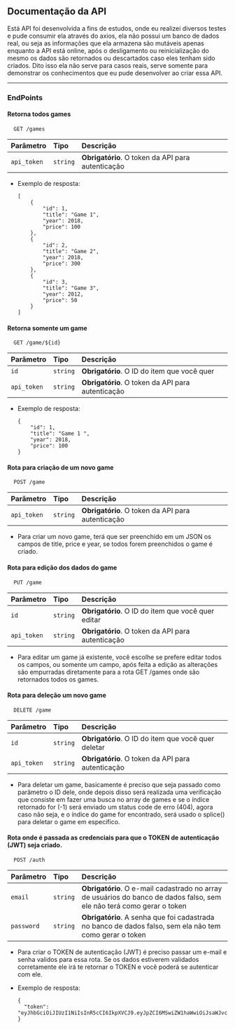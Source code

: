 
## Documentação da API

Está API foi desenvolvida a fins de estudos, onde eu realizei diversos testes e pude consumir ela através do axios, ela não possui um banco de dados real, ou seja as informações que ela armazena são mutáveis apenas enquanto a API está online, após o desligamento ou reinicialização do mesmo os dados são retornados ou descartados caso eles tenham sido criados. Dito isso ela não serve para casos reais, serve somente para demonstrar os conhecimentos que eu pude desenvolver ao criar essa API.

---

### EndPoints
#### Retorna todos games

```http
  GET /games
```

| Parâmetro   | Tipo       | Descrição                           |
| :---------- | :--------- | :---------------------------------- |
| `api_token` | `string` | **Obrigatório**.  O token da API para autenticação |

- Exemplo de resposta: 

      [
          {
              "id": 1,
              "title": "Game 1",
              "year": 2018,
              "price": 100
          },
          {
              "id": 2,
              "title": "Game 2",
              "year": 2018,
              "price": 300
          },
          {
              "id": 3,
              "title": "Game 3",
              "year": 2012,
              "price": 50
          }
      ]


#### Retorna somente um game

```http
  GET /game/${id}
```

| Parâmetro   | Tipo       | Descrição                                   |
| :---------- | :--------- | :------------------------------------------ |
| `id`      | `string` | **Obrigatório**. O ID do item que você quer |
| `api_token` | `string` | **Obrigatório**.  O token da API para autenticação |

- Exemplo de resposta:


      {
          "id": 1,
          "title": "Game 1 ",
          "year": 2018,
          "price": 100
      }


#### Rota para criação de um novo game

```http
  POST /game
```

| Parâmetro   | Tipo       | Descrição                           |
| :---------- | :--------- | :---------------------------------- |
| `api_token` | `string` | **Obrigatório**.  O token da API para autenticação |

- Para criar um novo game, terá que ser preenchido em um JSON os campos de title, price e year, se todos forem preenchidos o game é criado.

#### Rota para edição dos dados do game

```http
  PUT /game
```

| Parâmetro   | Tipo       | Descrição                           |
| :---------- | :--------- | :---------------------------------- |
| `id`      | `string` | **Obrigatório**. O ID do item que você quer editar |
| `api_token` | `string` | **Obrigatório**.  O token da API para autenticação |

- Para editar um game já existente, você escolhe se prefere editar todos os campos, ou somente um campo, após feita a edição as alterações são empurradas diretamente para a rota GET /games onde são retornados todos os games.

#### Rota para deleção um novo game

```http
  DELETE /game
```
| Parâmetro   | Tipo       | Descrição                           |
| :---------- | :--------- | :---------------------------------- |
| `id`      | `string` | **Obrigatório**. O ID do item que você quer deletar|
| `api_token` | `string` | **Obrigatório**.  O token da API para autenticação |

- Para deletar um game, basicamente é preciso que seja passado como parâmetro o ID dele, onde depois disso será realizada uma verificação que consiste em fazer uma busca no array de games e se o índice retornado for (-1) será enviado um status code de erro (404), agora caso não seja, e o índice do game for encontrado, será usado o splice() para deletar o game em especifico.

#### Rota onde é passada as credenciais para que o TOKEN de autenticação (JWT) seja criado.

```http
  POST /auth
```
| Parâmetro   | Tipo       | Descrição                           |
| :---------- | :--------- | :---------------------------------- |
| `email`      | `string` | **Obrigatório**. O e-mail cadastrado no array de usuários do banco de dados falso, sem ele não terá como gerar o token|
| `password`      | `string` | **Obrigatório**. A senha que foi cadastrada no banco de dados falso, sem ela não tem como gerar o token|

- Para criar o TOKEN de autenticação (JWT) é preciso passar um e-mail e senha validos para essa rota. Se os dados estiverem validados corretamente ele irá te retornar o TOKEN e você poderá se autenticar com ele.

- Exemplo de resposta: 
 
      {
        "token": "eyJhbGciOiJIUzI1NiIsInR5cCI6IkpXVCJ9.eyJpZCI6MSwiZW1haWwiOiJsaWJvcmlvLm9mY0BnbWFpbC5jb20iLCJpYXQiOjE2NzgxMjgyODcsImV4cCI6MTY3ODMwMTA4N30.fr7Gh5jJRCc5XGyTUsJ2RLVSiPdRsc6TxvHnQITjOBE"
      }



